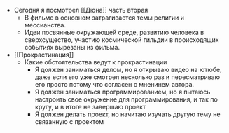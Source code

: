 - Сегодня я посмотрел [[Дюна]] часть вторая
	- В фильме в основном затрагивается темы религии и мессианства.
	- Идеи посвянные окружающей среде, развитию человека в сверхсущество, участию космической гильдии в происходящих событиях вырезаны из фильма.
- [[Прокрастинация]]
	- Какие обстоятельства ведут к прокрастинации
		- Я должен заниматься делом, но я открываю видео на ютюбе, даже если его уже смотрел несколько раз и пересматриваю его просто потому что согласен с мненинем автора.
		- Я должен заниматься программированием, но я пытаюсь настроить свое окружение для программирования, и так по кругу, и в итоге не завершаю проект
		- Я должен делать проект, но начитаю изучать другую тему не связанную с проектом